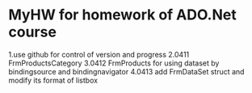 # MyHW for homework of ADO.Net course 
1.use github for control of version and progress 
2.0411 FrmProductsCategory 
3.0412 FrmProducts for using dataset by bindingsource and bindingnavigator
4.0413 add FrmDataSet struct and modify its format of listbox 
